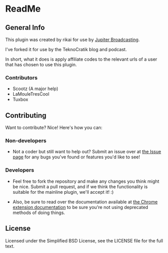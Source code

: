 ReadMe
=============

General Info
-------

This plugin was created by rikai for use by [Jupiter Broadcasting](http://www.jupiterbroadcasting.com/). 

I've forked it for use by the TeknoCratik blog and podcast. 

In short, what it does is apply affiliate codes to the relevant urls of a user that has chosen to use this plugin.



### Contributors
* Scootz (A major help)
* LaMouleTresCool
* Tuxbox 

Contributing
------------

Want to contribute? Nice! Here's how you can:

### Non-developers
* Not a coder but still want to help out? Submit an issue over at [the Issue page](https://github.com/rikai/JBAR-Chrome/issues) for any bugs you've found or features you'd like to see!

### Developers

* Feel free to fork the repository and make any changes you think might be nice. Submit a pull request, and if we think the functionality is suitable for the mainline plugin, we'll accept it! :)

* Also, be sure to read over the documentation available at
[the Chrome extension documentation](http://developer.chrome.com/extensions/docs.html) to be sure you're not using deprecated methods of doing things.


License
------------
Licensed under the Simplified BSD License, see the LICENSE file for the full text.
